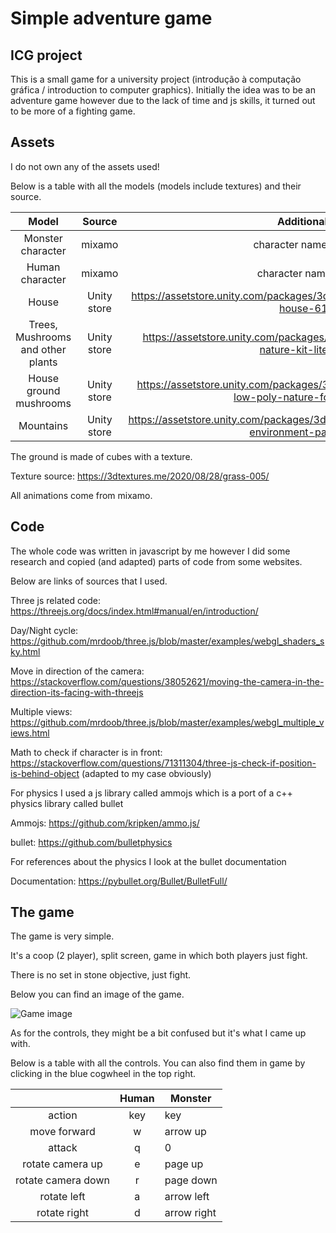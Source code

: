 # Simple adventure game
## ICG project
This is a small game for a university project (introdução à computação gráfica / introduction to computer graphics). Initially the idea was to be an adventure game however due to the lack of time and js skills, it turned out to be more of a fighting game.

## Assets
I do not own any of the assets used!

Below is a table with all the models (models include textures) and their source.

|               Model               |    Source   |                                           Additional Info                                           |
|:---------------------------------:|:-----------:|:---------------------------------------------------------------------------------------------------:|
|         Monster character         |    mixamo   |                                       character name is mutant                                      |
|          Human character          |    mixamo   |                                       character name is brute                                       |
|               House               | Unity store |          https://assetstore.unity.com/packages/3d/environments/fantasy/mushroom-house-61027         |
| Trees, Mushrooms and other plants | Unity store |       https://assetstore.unity.com/packages/3d/environments/hand-painted-nature-kit-lite-69220      |
|       House ground mushrooms      | Unity store | https://assetstore.unity.com/packages/3d/environments/landscapes/free-low-poly-nature-forest-205742 |
|             Mountains             | Unity store |   https://assetstore.unity.com/packages/3d/environments/landscapes/lowpoly-environment-pack-99479   |

The ground is made of cubes with a texture.

Texture source: https://3dtextures.me/2020/08/28/grass-005/


All animations come from mixamo.

## Code
The whole code was written in javascript by me however I did some research and copied (and adapted) parts of code from some websites.

Below are links of sources that I used.

Three js related code: https://threejs.org/docs/index.html#manual/en/introduction/

Day/Night cycle: https://github.com/mrdoob/three.js/blob/master/examples/webgl_shaders_sky.html

Move in direction of the camera: https://stackoverflow.com/questions/38052621/moving-the-camera-in-the-direction-its-facing-with-threejs

Multiple views: https://github.com/mrdoob/three.js/blob/master/examples/webgl_multiple_views.html

Math to check if character is in front: https://stackoverflow.com/questions/71311304/three-js-check-if-position-is-behind-object (adapted to my case obviously)

For physics I used a js library called ammojs which is a port of a c++ physics library called bullet

Ammojs: https://github.com/kripken/ammo.js/

bullet: https://github.com/bulletphysics

For references about the physics I look at the bullet documentation

Documentation: https://pybullet.org/Bullet/BulletFull/

## The game
The game is very simple.

It's a coop (2 player), split screen, game in which both players just fight.

There is no set in stone objective, just fight.

Below you can find an image of the game.

![Game image](./game.png "game image")


As for the controls, they might be a bit confused but it's what I came up with.

Below is a table with all the controls. You can also find them in game by clicking in the blue cogwheel in the top right.

|                    | Human | Monster     |
|:------------------:|:-----:|-------------|
| action             | key   | key         |
| move forward       | w     | arrow up    |
| attack             | q     | 0           |
| rotate camera up   | e     | page up     |
| rotate camera down | r     | page down   |
| rotate left        | a     | arrow left  |
| rotate right       | d     | arrow right |
